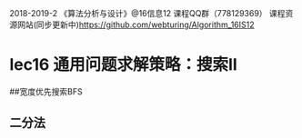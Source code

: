 2018-2019-2 《算法分析与设计》@16信息12 课程QQ群（778129369）
 课程资源网站(同步更新中)https://github.com/webturing/Algorithm_16IS12
# lec16 通用问题求解策略：搜索II
##宽度优先搜索BFS
## 二分法